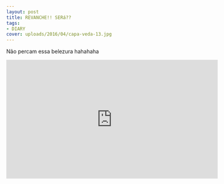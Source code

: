 ```yaml
---
layout: post
title: REVANCHE!! SERá??
tags:
- DIARY
cover: uploads/2016/04/capa-veda-13.jpg
---
```


Não percam essa belezura hahahaha

<iframe width="560" height="315" src="https://www.youtube.com/embed/fGbBRIgOeww" frameborder="0" allowfullscreen></iframe>
